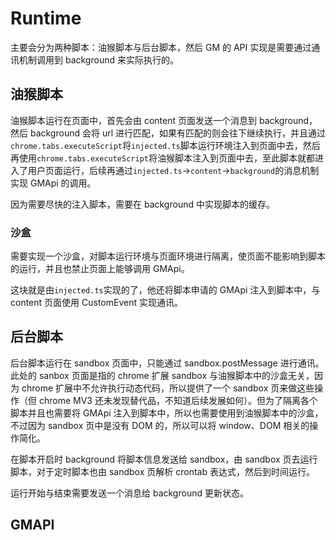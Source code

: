 # Runtime

主要会分为两种脚本：油猴脚本与后台脚本，然后 GM 的 API 实现是需要通过通讯机制调用到 background 来实际执行的。

## 油猴脚本

油猴脚本运行在页面中，首先会由 content 页面发送一个消息到 background，然后 background 会将 url 进行匹配，如果有匹配的则会往下继续执行，并且通过`chrome.tabs.executeScript`将`injected.ts`脚本运行环境注入到页面中去，然后再使用`chrome.tabs.executeScript`将油猴脚本注入到页面中去，至此脚本就都进入了用户页面运行，后续再通过`injected.ts`->`content`->`background`的消息机制实现 GMApi 的调用。

因为需要尽快的注入脚本，需要在 background 中实现脚本的缓存。

### 沙盒

需要实现一个沙盒，对脚本运行环境与页面环境进行隔离，使页面不能影响到脚本的运行，并且也禁止页面上能够调用 GMApi。

这块就是由`injected.ts`实现的了，他还将脚本申请的 GMApi 注入到脚本中，与 content 页面使用 CustomEvent 实现通讯。

## 后台脚本

后台脚本运行在 sandbox 页面中，只能通过 sandbox.postMessage 进行通讯。此处的 sanbox 页面是指的 chrome 扩展 sandbox 与油猴脚本中的沙盒无关，因为 chrome 扩展中不允许执行动态代码，所以提供了一个 sandbox 页来做这些操作（但 chrome MV3 还未发现替代品，不知道后续发展如何）。但为了隔离各个脚本并且也需要将 GMApi 注入到脚本中，所以也需要使用到油猴脚本中的沙盒，不过因为 sandbox 页中是没有 DOM 的，所以可以将 window、DOM 相关的操作简化。

在脚本开启时 background 将脚本信息发送给 sandbox，由 sandbox 页去运行脚本，对于定时脚本也由 sandbox 页解析 crontab 表达式，然后到时间运行。

运行开始与结束需要发送一个消息给 background 更新状态。

## GMAPI
